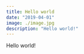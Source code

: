 ```yaml
---
title: Hello world
date: "2019-04-01"
image: ./image.jpg
description: "Hello world!"
---
```


Hello world!
